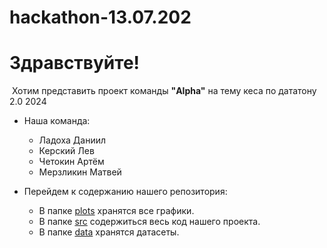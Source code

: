 # hackathon-13.07.202
 <h1>Здравствуйте!</h1>

 Хотим представить проект команды **"Alpha"** на тему кеса по дататону 2.0 2024

 * Наша команда:
    * Ладоха Даниил
    * Керский Лев
    * Четокин Артём
    * Мерзликин Матвей

* Перейдем к содержанию нашего репозитория:
    * В папке [plots](plots) хранятся все графики.
    * В папке [src](src) содержиться весь код нашего проекта.
    * В папке [data](data) хранятся датасеты.
 

